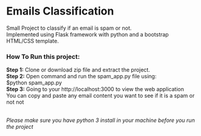<h1>Emails Classification</h1>
Small Project to classify if an email is spam or not.</br>
Implemented using Flask framework with python and a bootstrap HTML/CSS template.</br>

<h3> How To Run this project:</h3>
<b>Step 1:</b> Clone or download zip file and extract the project.</br>
<b>Step 2:</b> Open command and run the spam_app.py file using:</br>
$python spam_app.py</br>
<b>Step 3:</b> Going to your http://localhost:3000 to view the web application</br>
You can copy and paste any email content you want to see if it is a spam or not not</br>

</br>

<i>Please make sure you have python 3 install in your machine before you run the project</i>




